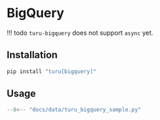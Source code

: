 # BigQuery

!!! todo
    `turu-bigquery` does not support `async` yet.

## Installation

```bash
pip install "turu[bigquery]"
```

## Usage

```python
--8<-- "docs/data/turu_bigquery_sample.py"
```
